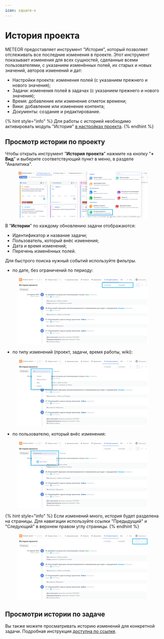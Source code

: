```yaml
---
icon: square-v
---
```


# История проекта

METEOR предоставляет инструмент "История", который позволяет отслеживать все последние изменения в проекте. Этот инструмент показывает изменения для всех сущностей, сделанные всеми пользователями, с указанием изменённых полей, их старых и новых значений, авторов изменений и дат:

* Настройки проекта: изменения полей (с указанием прежнего и нового значения);
* Задачи: изменения полей в задачах (с указанием прежнего и нового значения);
* Время: добавление или изменение отметок времени;
* Вики: добавление или изменение контента;
* Документы: создание и редактирование.

{% hint style="info" %}
Для работы с историей необходимо активировать модуль "История" [в настройках проекта](proekty/nastroiki-proekta.md#moduli-proekta).
{% endhint %}

## Просмотр истории по проекту

Чтобы открыть инструмент "**История проекта**" нажмите на кнопку "**+ Вид**" и выберите соответствующий пункт в меню, в разделе "Аналитика".

<figure><img src="../.gitbook/assets/image (7) (1).png" alt=""><figcaption></figcaption></figure>

В "**Истории**" по каждому обновлению задачи отображаются:

* Идентификатор и название задачи;
* Пользователь, который внёс изменения;
* Дата и время изменений;
* Перечень изменённых полей.

Для быстрого поиска нужный событий используйте фильтры.

* по дате, без ограничений по периоду:

<figure><img src="../.gitbook/assets/image (128).png" alt=""><figcaption></figcaption></figure>

* по типу изменений (проект, задачи, время работы, wiki):

<figure><img src="../.gitbook/assets/image (129).png" alt=""><figcaption></figcaption></figure>

* по пользователю, который внёс изменения:

<figure><img src="../.gitbook/assets/image (130).png" alt=""><figcaption></figcaption></figure>

{% hint style="info" %}
&#x20;Если изменений много, история будет разделена на страницы. Для навигации используйте ссылки "Предыдущий" и "Следующий" в верхнем правом углу страницы.
{% endhint %}

<figure><img src="../.gitbook/assets/image (131).png" alt=""><figcaption></figcaption></figure>

## Просмотри истории по задаче

Вы также можете просматривать историю изменений для конкретной задачи. Подробная инструкция [доступна по ссылке](zadachi/istoriya-po-zadache.md).
